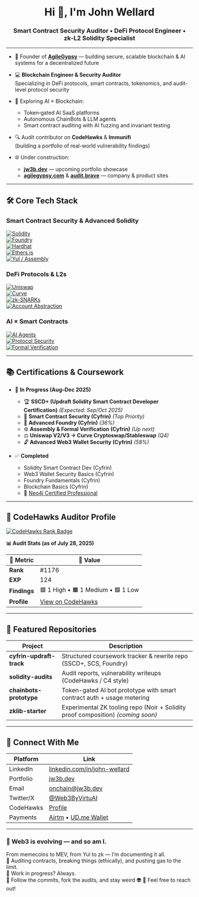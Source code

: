 <h1 align="center">Hi 👋, I'm John Wellard</h1>
<h3 align="center">Smart Contract Security Auditor • DeFi Protocol Engineer • zk‑L2 Solidity Specialist</h3>

---

- 🚀 Founder of <strong><a href="https://agilegypsy.com">AgileGypsy</a></strong> — building secure, scalable blockchain & AI systems for a decentralized future  
- 💻 <strong>Blockchain Engineer & Security Auditor</strong>  
  Specializing in DeFi protocols, smart contracts, tokenomics, and audit-level protocol security

- 🧠 Exploring AI × Blockchain:  
  - Token‑gated AI SaaS platforms  
  - Autonomous ChainBots & LLM agents  
  - Smart contract auditing with AI fuzzing and invariant testing

- 🔍 Audit contributor on <strong>CodeHawks</strong> & <strong>Immunifi</strong>  
  (building a portfolio of real-world vulnerability findings)

- 🌐 Under construction:  
  - <strong><a href="https://jw3b.dev">jw3b.dev</a></strong> — upcoming portfolio showcase  
  - <strong><a href="https://agilegypsy.com">agilegypsy.com</a></strong> & <strong><a href="https://agilegypsy.brave">audit.brave</a></strong> — company & product sites

---

## 🛠️ Core Tech Stack

### Smart Contract Security & Advanced Solidity
[![Solidity](https://img.shields.io/badge/Solidity-363636?style=flat-square&logo=solidity&logoColor=white)]()  
[![Foundry](https://img.shields.io/badge/Foundry-000000?style=flat-square&logo=foundry&logoColor=white)]()  
[![Hardhat](https://img.shields.io/badge/Hardhat-F3C702?style=flat-square&logo=hardhat&logoColor=black)]()  
[![Ethers.js](https://img.shields.io/badge/Ethers.js-5C6BC0?style=flat-square&logo=ethers-dot-js&logoColor=white)]()  
[![Yul / Assembly](https://img.shields.io/badge/Assembly-Yul-blueviolet?style=flat-square)]()

### DeFi Protocols & L2s
[![Uniswap](https://img.shields.io/badge/Uniswap-V2/V3-pink?style=flat-square&logo=uniswap)]()  
[![Curve](https://img.shields.io/badge/Curve-DeFi-blue?style=flat-square&logo=curve)]()  
[![zk-SNARKs](https://img.shields.io/badge/zk--SNARKs-purple?style=flat-square)]()  
[![Account Abstraction](https://img.shields.io/badge/Account_Abstraction-black?style=flat-square&logo=ethereum&logoColor=white)]()

### AI × Smart Contracts
[![AI Agents](https://img.shields.io/badge/AI_Agents-ff5c5c?style=flat-square&logo=openai&logoColor=white)]()  
[![Protocol Security](https://img.shields.io/badge/Security_Automation-red?style=flat-square)]()  
[![Formal Verification](https://img.shields.io/badge/Formal_Verification-blue?style=flat-square)]()

---

## 📚 Certifications & Coursework

- 🚀 <strong>In Progress (Aug–Dec 2025)</strong>  
  - 🏆 <strong>SSCD+ (Updraft Solidity Smart Contract Developer Certification)</strong> _(Expected: Sep/Oct 2025)_  
  - 🔐 <strong>Smart Contract Security (Cyfrin)</strong> _(Top Priority)_  
  - 🔧 <strong>Advanced Foundry (Cyfrin)</strong> *(36%)*  
  - ⚙️ <strong>Assembly & Formal Verification (Cyfrin)</strong> _(Up next)_  
  - ⚖️ <strong>Uniswap V2/V3 → Curve Cryptoswap/Stableswap</strong> _(Q4)_  
  - 🔓 <strong>Advanced Web3 Wallet Security (Cyfrin)</strong> *(58%)*

- ✅ <strong>Completed</strong>  
  - Solidity Smart Contract Dev (Cyfrin)  
  - Web3 Wallet Security Basics (Cyfrin)  
  - Foundry Fundamentals (Cyfrin)  
  - Blockchain Basics (Cyfrin)  
  - 🧠 <a href="https://graphacademy.neo4j.com/c/e235aec4-a1e6-4bab-ad1b-2777f199d60c/">Neo4j Certified Professional</a>

---

## 🦅 CodeHawks Auditor Profile

<a href="https://codehawks.cyfrin.io">
  <img src="https://img.shields.io/badge/CodeHawks-Rank%20%231176-blue?style=for-the-badge" alt="CodeHawks Rank Badge"/>
</a>

**📊 Audit Stats (as of July 28, 2025)**

| 🧠 Metric      | 🔎 Value                         |
|---------------|----------------------------------|
| **Rank**      | #1176                            |
| **EXP**       | 124                              |
| **Findings**  | 🟥 1 High • 🟧 1 Medium • 🟩 1 Low |
| **Profile**   | [View on CodeHawks](https://codehawks.cyfrin.io) |

---

## 💼 Featured Repositories

| Project | Description |
|--------|-------------|
| <strong>cyfrin-updraft-track</strong> | Structured coursework tracker & rewrite repo (SSCD+, SCS, Foundry) |
| <strong>solidity-audits</strong> | Audit reports, vulnerability writeups (CodeHawks / C4 style) |
| <strong>chainbots-prototype</strong> | Token-gated AI bot prototype with smart contract auth + usage metering |
| <strong>zklib-starter</strong> | Experimental ZK tooling repo (Noir + Solidity proof composition) *(coming soon)* |

---

## 📢 Connect With Me

| Platform | Link |
|----------|------|
| LinkedIn | [linkedin.com/in/john-wellard](https://www.linkedin.com/in/john-wellard/) |
| Portfolio | [jw3b.dev](https://jw3b.dev) |
| Email | onchain@jw3b.dev |
| Twitter/X | [@Web3ByVirtuAI](https://twitter.com/web3byvirtuAi) |
| CodeHawks | [Profile](https://codehawks.cyfrin.io) |
| Payments | [Airtm](https://airtm.me/agilegypsy_) • [UD.me Wallet](https://ud.me/jw3b.brave) |

---

### 🤖 Web3 is evolving — and so am I.

From memecoins to MEV, from Yul to zk — I’m documenting it all.  
🔐 Auditing contracts, breaking things (ethically), and pushing gas to the limit.  
🚧 Work in progress? Always.  
🧵 Follow the commits, fork the audits, and stay weird 👽
📢 Feel free to reach out!
